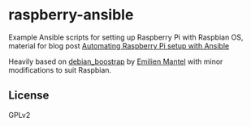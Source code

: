 # raspberry-ansible

Example Ansible scripts for setting up Raspberry Pi with Raspbian OS,
material for blog post
[Automating Raspberry Pi setup with Ansible](http://www.hietala.org/automating-raspberry-pi-setup-with-ansible.html)

Heavily based on
[debian_boostrap](https://github.com/HanXHX/ansible-debian-bootstrap) by
[Emilien Mantel](https://twitter.com/hanxhx_) with minor modifications to
suit Raspbian.

## License

GPLv2
